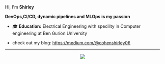


Hi, I'm **Shirley** 

**DevOps,CI/CD, dynamic pipelines and MLOps is my passion** 

- 🎓 **Education:** Electrical Engineering with specility in Computer engineering at Ben Gurion University

- check out my blog: https://medium.com/@cohenshirley06



---

<div>
   <p align="center">
      <a href="https://www.linkedin.com/in/shirley-c-15b449175/" target="_blank">
         <img src="https://img.shields.io/badge/LinkedIn-0077B5?style=for-the-badge&logo=linkedin&logoColor=white"/>
      </a>
   
     
   </p>
</div>

<!--
**shirlco/shirlco** is a ✨ _special_ ✨ repository because its `README.md` (this file) appears on your GitHub profile.

Here are some ideas to get you started:

### i'm a second year computer engineering student 

- 🔭 I’m currently working on ...
- 🌱 I’m currently learning ...
- 👯 I’m looking to collaborate on ...
- 🤔 I’m looking for help with ...
- 💬 Ask me about ...
- 📫 How to reach me: ...

- ⚡ Fun fact: ...
-->
